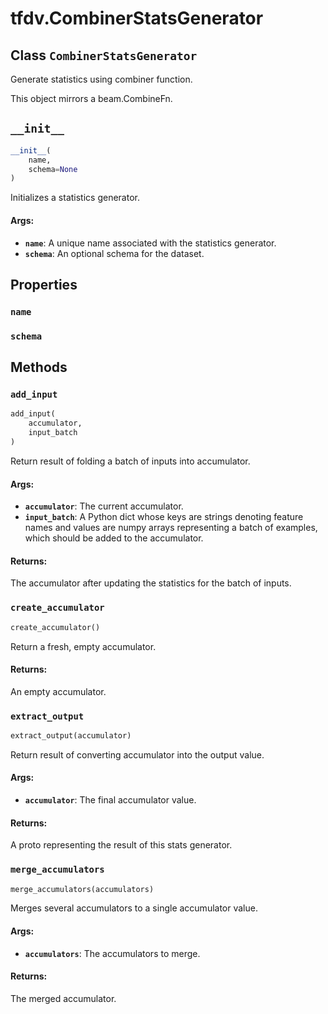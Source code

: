 <div itemscope itemtype="http://developers.google.com/ReferenceObject">
<meta itemprop="name" content="tfdv.CombinerStatsGenerator" />
<meta itemprop="path" content="Stable" />
<meta itemprop="property" content="name"/>
<meta itemprop="property" content="schema"/>
<meta itemprop="property" content="__init__"/>
<meta itemprop="property" content="add_input"/>
<meta itemprop="property" content="create_accumulator"/>
<meta itemprop="property" content="extract_output"/>
<meta itemprop="property" content="merge_accumulators"/>
</div>

# tfdv.CombinerStatsGenerator

## Class `CombinerStatsGenerator`



Generate statistics using combiner function.

This object mirrors a beam.CombineFn.

<h2 id="__init__"><code>__init__</code></h2>

``` python
__init__(
    name,
    schema=None
)
```

Initializes a statistics generator.

#### Args:

* <b>`name`</b>: A unique name associated with the statistics generator.
* <b>`schema`</b>: An optional schema for the dataset.



## Properties

<h3 id="name"><code>name</code></h3>



<h3 id="schema"><code>schema</code></h3>





## Methods

<h3 id="add_input"><code>add_input</code></h3>

``` python
add_input(
    accumulator,
    input_batch
)
```

Return result of folding a batch of inputs into accumulator.

#### Args:

* <b>`accumulator`</b>: The current accumulator.
* <b>`input_batch`</b>: A Python dict whose keys are strings denoting feature
      names and values are numpy arrays representing a batch of examples,
      which should be added to the accumulator.


#### Returns:

The accumulator after updating the statistics for the batch of inputs.

<h3 id="create_accumulator"><code>create_accumulator</code></h3>

``` python
create_accumulator()
```

Return a fresh, empty accumulator.

#### Returns:

An empty accumulator.

<h3 id="extract_output"><code>extract_output</code></h3>

``` python
extract_output(accumulator)
```

Return result of converting accumulator into the output value.

#### Args:

* <b>`accumulator`</b>: The final accumulator value.


#### Returns:

A proto representing the result of this stats generator.

<h3 id="merge_accumulators"><code>merge_accumulators</code></h3>

``` python
merge_accumulators(accumulators)
```

Merges several accumulators to a single accumulator value.

#### Args:

* <b>`accumulators`</b>: The accumulators to merge.


#### Returns:

The merged accumulator.



